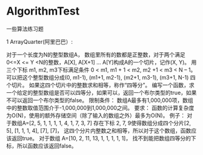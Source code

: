 # AlgorithmTest

一些算法练习题

1 ArrayQuarter(阿里巴巴）:

 对于一个长度为N的整型数组A， 数组里所有的数都是正整数，对于两个满足0<=X <= Y <N的整数，A[X], A[X+1] … A[Y]构成A的一个切片，记作(X, Y)。
 用三个下标 m1, m2, m3下标满足条件 0 < m1, m1 + 1 < m2, m2 +1 < m3 < N – 1。
 可以把这个整型数组分成(0, m1-1), (m1+1, m2-1), (m2+1, m3-1), (m3+1, N-1) 四个切片。
 如果这四个切片中的整数求和相等，称作“四等分”。
 编写一个函数，求一个给定的整型数组是否可以四等分，如果可以，返回一个布尔类型的true，如果不可以返回一个布尔类型的false。
 限制条件： 数组A最多有1,000,000项，数组中的整数取值范围介于-1,000,000到1,000,000之间。
 要求： 函数的计算复杂度为O(N)，使用的额外存储空间（除了输入的数组之外）最多为O(N)。
 例子：
 对于数组A=[2, 5, 1, 1, 1, 1, 4, 1, 7, 3, 7] 存在下标 2, 7, 9使得数组分成四个分片[2, 5], [1, 1, 1, 4], [7], [7]，
 这四个分片内整数之和相等，所以对于这个数组，函数应该返回true。
 对于数组 A=[10, 2, 11, 13, 1, 1, 1, 1, 1]， 找不到能把数组四等分的下标，所以函数应该返回false。
